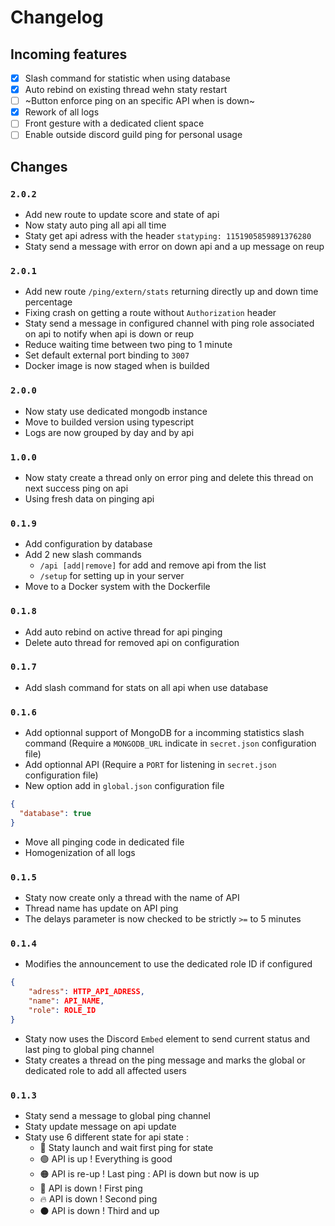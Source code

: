 # Changelog

## Incoming features

- [x] Slash command for statistic when using database
- [x] Auto rebind on existing thread wehn staty restart
- [ ] ~Button enforce ping on an specific API when is down~
- [x] Rework of all logs
- [ ] Front gesture with a dedicated client space
- [ ] Enable outside discord guild ping for personal usage

## Changes

### `2.0.2`

- Add new route to update score and state of api
- Now staty auto ping all api all time
- Staty get api adress with the header `statyping: 1151905859891376280`
- Staty send a message with error on down api and a up message on reup

### `2.0.1`

- Add new route `/ping/extern/stats` returning directly up and down time percentage
- Fixing crash on getting a route without `Authorization` header
- Staty send a message in configured channel with ping role associated on api to notify when api is down or reup
- Reduce waiting time between two ping to 1 minute
- Set default external port binding to `3007`
- Docker image is now staged when is builded

### `2.0.0`

- Now staty use dedicated mongodb instance
- Move to builded version using typescript
- Logs are now grouped by day and by api

### `1.0.0`

- Now staty create a thread only on error ping and delete this thread on next success ping on api
- Using fresh data on pinging api

### `0.1.9`

- Add configuration by database
- Add 2 new slash commands
  - `/api [add|remove]` for add and remove api from the list
  - `/setup` for setting up in your server
- Move to a Docker system with the Dockerfile

### `0.1.8`

- Add auto rebind on active thread for api pinging
- Delete auto thread for removed api on configuration

### `0.1.7`

- Add slash command for stats on all api when use database

### `0.1.6`

- Add optionnal support of MongoDB for a incomming statistics slash command (Require a `MONGODB_URL` indicate in `secret.json` configuration file)
- Add optionnal API (Require a `PORT` for listening in `secret.json` configuration file)
- New option add in `global.json` configuration file

```json
{
  "database": true
}
```

- Move all pinging code in dedicated file
- Homogenization of all logs

### `0.1.5`

- Staty now create only a thread with the name of API
- Thread name has update on API ping
- The delays parameter is now checked to be strictly `>=` to 5 minutes

### `0.1.4`

- Modifies the announcement to use the dedicated role ID if configured

```json
{
    "adress": HTTP_API_ADRESS,
    "name": API_NAME,
    "role": ROLE_ID
}
```

- Staty now uses the Discord `Embed` element to send current status and last ping to global ping channel
- Staty creates a thread on the ping message and marks the global or dedicated role to add all affected users

### `0.1.3`

- Staty send a message to global ping channel
- Staty update message on api update
- Staty use 6 different state for api state :
  - 🚀 Staty launch and wait first ping for state
  - 🟢 API is up ! Everything is good
  - 🟠 API is re-up ! Last ping : API is down but now is up
  - 🔴 API is down ! First ping
  - 🔥 API is down ! Second ping
  - ⚫ API is down ! Third and up
